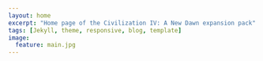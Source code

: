 ```yaml
---
layout: home
excerpt: "Home page of the Civilization IV: A New Dawn expansion pack"
tags: [Jekyll, theme, responsive, blog, template]
image:
  feature: main.jpg
---
```

